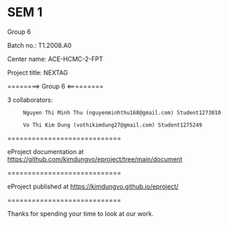 # SEM 1
Group 6 

Batch no.: T1.2008.A0

Center name: ACE-HCMC-2-FPT

Project title: NEXTAG

========> Group 6 <=========

3 collaborators:

         Nguyen Thi Minh Thu (nguyenminhthu168@gmail.com) Student1273010

         Vo Thi Kim Dung (vothikimdung27@gmail.com) Student1275249
         
============================

eProject documentation at https://github.com/kimdungvo/eproject/tree/main/document

============================

eProject published at https://kimdungvo.github.io/eproject/

============================

Thanks for spending your time to look at our work.
